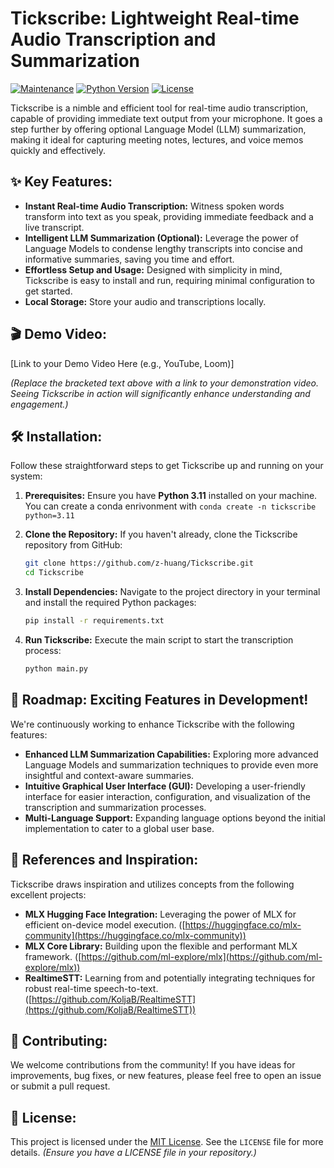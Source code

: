 # Tickscribe: Lightweight Real-time Audio Transcription and Summarization

[![Maintenance](https://img.shields.io/badge/Maintained%3F-yes-green.svg)](https://github.com/z-huang/Tickscribe/commits/main)
[![Python Version](https://img.shields.io/badge/Python-3.11-blue.svg)](https://www.python.org/downloads/)
[![License](https://img.shields.io/badge/License-MIT-yellow.svg)](https://opensource.org/licenses/MIT) 

Tickscribe is a nimble and efficient tool for real-time audio transcription, capable of providing immediate text output from your microphone. It goes a step further by offering optional Language Model (LLM) summarization, making it ideal for capturing meeting notes, lectures, and voice memos quickly and effectively.

## ✨ Key Features:

* **Instant Real-time Audio Transcription:** Witness spoken words transform into text as you speak, providing immediate feedback and a live transcript.
* **Intelligent LLM Summarization (Optional):** Leverage the power of Language Models to condense lengthy transcripts into concise and informative summaries, saving you time and effort.
* **Effortless Setup and Usage:** Designed with simplicity in mind, Tickscribe is easy to install and run, requiring minimal configuration to get started.
* **Local Storage:** Store your audio and transcriptions locally.

## 🎬 Demo Video:

[Link to your Demo Video Here (e.g., YouTube, Loom)]

*(Replace the bracketed text above with a link to your demonstration video. Seeing Tickscribe in action will significantly enhance understanding and engagement.)*

## 🛠️ Installation:

Follow these straightforward steps to get Tickscribe up and running on your system:

1.  **Prerequisites:** Ensure you have **Python 3.11** installed on your machine. You can create a conda enrivonment with `conda create -n tickscribe python=3.11`

2.  **Clone the Repository:** If you haven't already, clone the Tickscribe repository from GitHub:
    ```bash
    git clone https://github.com/z-huang/Tickscribe.git
    cd Tickscribe
    ```

3.  **Install Dependencies:** Navigate to the project directory in your terminal and install the required Python packages:
    ```bash
    pip install -r requirements.txt
    ```

4.  **Run Tickscribe:** Execute the main script to start the transcription process:
    ```bash
    python main.py
    ```

## 🚀 Roadmap: Exciting Features in Development!

We're continuously working to enhance Tickscribe with the following features:

* **Enhanced LLM Summarization Capabilities:** Exploring more advanced Language Models and summarization techniques to provide even more insightful and context-aware summaries.
* **Intuitive Graphical User Interface (GUI):** Developing a user-friendly interface for easier interaction, configuration, and visualization of the transcription and summarization processes.
* **Multi-Language Support:** Expanding language options beyond the initial implementation to cater to a global user base.

## 🔗 References and Inspiration:

Tickscribe draws inspiration and utilizes concepts from the following excellent projects:

* **MLX Hugging Face Integration:** Leveraging the power of MLX for efficient on-device model execution. ([https://huggingface.co/mlx-community](https://huggingface.co/mlx-community))
* **MLX Core Library:** Building upon the flexible and performant MLX framework. ([https://github.com/ml-explore/mlx](https://github.com/ml-explore/mlx))
* **RealtimeSTT:** Learning from and potentially integrating techniques for robust real-time speech-to-text. ([https://github.com/KoljaB/RealtimeSTT](https://github.com/KoljaB/RealtimeSTT))

## 🙏 Contributing:

We welcome contributions from the community! If you have ideas for improvements, bug fixes, or new features, please feel free to open an issue or submit a pull request.

## 📜 License:

This project is licensed under the [MIT License](https://opensource.org/licenses/MIT). See the `LICENSE` file for more details. *(Ensure you have a LICENSE file in your repository.)*